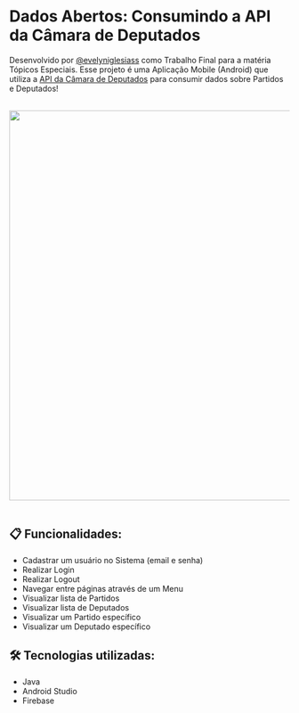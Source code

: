 # Dados Abertos: Consumindo a API da Câmara de Deputados

Desenvolvido por [@evelyniglesiass](https://github.com/evelyniglesiass) como Trabalho Final para a matéria Tópicos Especiais. Esse projeto é uma Aplicação Mobile (Android) que utiliza a [API da Câmara de Deputados](https://dadosabertos.camara.leg.br/swagger/api.html) para consumir dados sobre Partidos e Deputados!

<br>
<div align="center">
  <img src="https://github.com/evelyniglesiass/TrabFinalTopicos/assets/106272631/a654cb58-4b81-413b-9d3c-e49f497252c7" width="700px" />
</div>
<br>

## 📋 Funcionalidades:

- Cadastrar um usuário no Sistema (email e senha)
- Realizar Login
- Realizar Logout
- Navegar entre páginas através de um Menu
- Visualizar lista de Partidos
- Visualizar lista de Deputados
- Visualizar um Partido específico
- Visualizar um Deputado específico

## 🛠️ Tecnologias utilizadas:

* Java
* Android Studio
* Firebase
